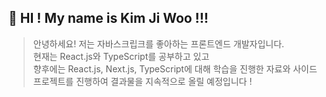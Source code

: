 ## 👋 HI ! My name is Kim Ji Woo !!!
> 안녕하세요! 저는 자바스크립크를 좋아하는 프론트엔드 개발자입니다.   
> 현재는 React.js와 TypeScript를 공부하고 있고   
> 향후에는 React.js, Next.js, TypeScript에 대해 학습을 진행한 자료와 사이드 프로젝트를 진행하여 결과물을 지속적으로 올릴 예정입니다 ! 

<!-- - 👋 Hi, I’m @Growing-Jiwoo
- 👀 I’m interested in ...
- 🌱 I’m currently learning ...
- 💞️ I’m looking to collaborate on ...
- 📫 How to reach me ... -->

<!---
Growing-Jiwoo/Growing-Jiwoo is a ✨ special ✨ repository because its `README.md` (this file) appears on your GitHub profile.
You can click the Preview link to take a look at your changes.
--->

